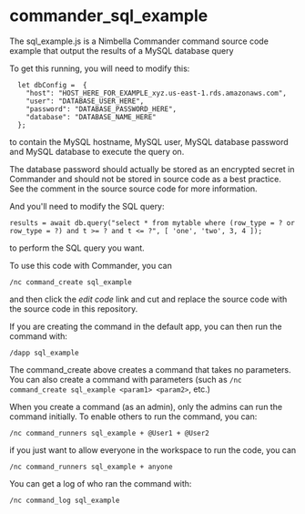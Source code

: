 # commander_sql_example

The sql_example.js is a Nimbella Commander command source code example that output the results of a MySQL database query

To get this running, you will need to modify this:

```
  let dbConfig =  {
    "host": "HOST_HERE_FOR_EXAMPLE_xyz.us-east-1.rds.amazonaws.com",
    "user": "DATABASE_USER_HERE",
    "password": "DATABASE_PASSWORD_HERE",
    "database": "DATABASE_NAME_HERE"
  };
```
  
to contain the MySQL hostname, MySQL user, MySQL database password and MySQL database to execute the query on.

The database password should actually be stored as an encrypted secret in Commander and should not be stored in source code as a best practice. See the comment in the source source code for more information.

And you'll need to modify the SQL query:

`results = await db.query("select * from mytable where (row_type = ? or row_type = ?) and t >= ? and t <= ?", [ 'one', 'two', 3, 4 ]);`

to perform the SQL query you want.

To use this code with Commander, you can

`/nc command_create sql_example`

and then click the *edit code* link and cut and replace the source code with the source code in this repository.

If you are creating the command in the default app, you can then run the command with:

`/dapp sql_example`

The command_create above creates a command that takes no parameters. You can also create a command with parameters (such as `/nc command_create sql_example <param1> <param2>`, etc.)

When you create a command (as an admin), only the admins can run the command initially. To enable others to run the command, you can:

`/nc command_runners sql_example + @User1 + @User2`

if you just want to allow everyone in the workspace to run the code, you can

`/nc command_runners sql_example + anyone`

You can get a log of who ran the command with:

`/nc command_log sql_example`
